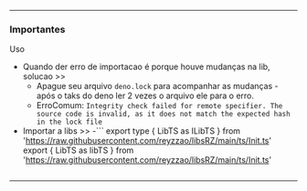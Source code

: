 
---
### Importantes

Uso
- Quando der erro de importacao é porque houve mudanças na lib, solucao >>
  - Apague seu arquivo `deno.lock` para acompanhar as mudanças - após o taks do deno ler 2 vezes o arquivo ele para o erro.
  - ErroComum: `Integrity check failed for remote specifier. The source code is invalid, as it does not match the expected hash in the lock file`
- Importar a libs >>
  -```
  export type { LibTS as ILibTS } from 'https://raw.githubusercontent.com/reyzzao/libsRZ/main/ts/Init.ts'
  export { LibTS as libTS } from 'https://raw.githubusercontent.com/reyzzao/libsRZ/main/ts/Init.ts'
  ```

---